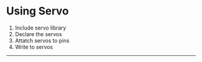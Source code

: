 # Using Servo

1. Include servo library
2. Declare the servos
3. Attatch servos to pins
4. Write to servos
---
